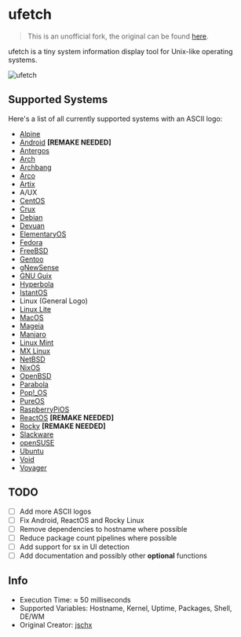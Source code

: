 # ufetch

> This is an unofficial fork, the original can be found [here](https://gitlab.com/jschx/ufetch).

ufetch is a tiny system information display tool for Unix-like operating systems.

![ufetch](https://jschx.gitlab.io/images/ufetch.png)

## Supported Systems

Here's a list of all currently supported systems with an ASCII logo:

- [Alpine](https://alpinelinux.org/)
- [Android](https://www.android.com/) **[REMAKE NEEDED]**
- [Antergos](https://distrowatch.com/antergos)
- [Arch](https://archlinux.org/)
- [Archbang](https://archbang.org/)
- [Arco](https://www.arcolinux.info/)
- [Artix](https://artixlinux.org/)
- A/UX
- [CentOS](https://www.centos.org/)
- [Crux](https://crux.nu/)
- [Debian](https://www.debian.org/)
- [Devuan](https://www.devuan.org/)
- [ElementaryOS](https://elementary.io/)
- [Fedora](https://fedoraproject.org/)
- [FreeBSD](https://www.freebsd.org/)
- [Gentoo](https://www.gentoo.org/)
- [gNewSense](https://distrowatch.com/gNewSense)
- [GNU Guix](https://guix.gnu.org/)
- [Hyperbola](https://www.hyperbola.info/)
- [IstantOS](https://instantos.io/)
- Linux (General Logo)
- [Linux Lite](https://www.linuxliteos.com/)
- [MacOS](https://www.apple.com/macos/sonoma/)
- [Mageia](https://www.mageia.org)
- [Manjaro](https://manjaro.org/)
- [Linux Mint](https://linuxmint.com/)
- [MX Linux](https://mxlinux.org/)
- [NetBSD](https://www.netbsd.org/)
- [NixOS](https://nixos.org/)
- [OpenBSD](https://www.openbsd.org/)
- [Parabola](https://www.parabola.nu/)
- [Pop!_OS](https://pop.system76.com/)
- [PureOS](https://www.pureos.net/)
- [RaspberryPiOS](https://www.raspberrypi.com/software/)
- [ReactOS](https://reactos.org/) **[REMAKE NEEDED]**
- [Rocky](https://rockylinux.org/) **[REMAKE NEEDED]**
- [Slackware](http://www.slackware.com/)
- [openSUSE](https://www.opensuse.org/)
- [Ubuntu](https://ubuntu.com/)
- [Void](https://voidlinux.org/)
- [Voyager](https://voyagerlive.org/)

## TODO

* [ ] Add more ASCII logos
* [ ] Fix Android, ReactOS and Rocky Linux
* [ ] Remove dependencies to hostname where possible
* [ ] Reduce package count pipelines where possible
* [ ] Add support for sx in UI detection
* [ ] Add documentation and possibly other **optional** functions

## Info

- Execution Time: ≈ 50 milliseconds
- Supported Variables: Hostname, Kernel, Uptime, Packages, Shell, DE/WM
- Original Creator: [jschx](https://gitlab.com/jschx)
